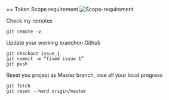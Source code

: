 == Token Scope requirement
![Scope-requirement](https://.png)

Check my remotes
```
git remote -v
```

Update your working branchon Github
```
git checkout issue_1
git commit -m “fixed issue 1”
git push
```

Reset you projest as Master branch, lose all your local progress
```
git fetch
git reset --hard origin/master
```
